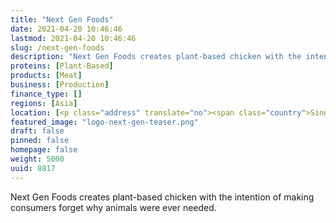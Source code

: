 ```yaml
---
title: "Next Gen Foods"
date: 2021-04-20 10:46:46
lastmod: 2021-04-20 10:46:46
slug: /next-gen-foods
description: "Next Gen Foods creates plant-based chicken with the intention of making consumers forget why animals were ever needed."
proteins: [Plant-Based]
products: [Meat]
business: [Production]
finance_type: []
regions: [Asia]
location: [<p class="address" translate="no"><span class="country">Singapore</span></p>]
featured_image: "logo-next-gen-teaser.png"
draft: false
pinned: false
homepage: false
weight: 5000
uuid: 8817
---
```

<p>Next Gen Foods creates plant-based chicken with the intention of making consumers forget why animals were ever needed.</p>
